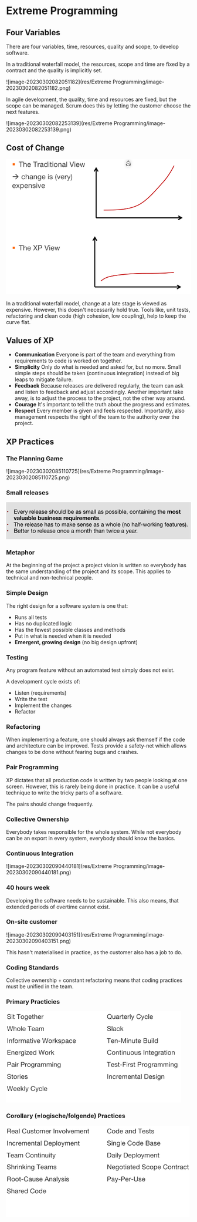 # Extreme Programming

## Four Variables

There are four variables, time, resources, quality and scope, to develop software.

In a traditional waterfall model, the resources, scope and time are fixed by a contract and the quality is implicitly set.

![image-20230302082051182](res/Extreme Programming/image-20230302082051182.png)

In agile development, the quality, time and resources are fixed, but the scope can be managed. Scrum does this by letting the customer choose the next features.

![image-20230302082253139](res/Extreme Programming/image-20230302082253139.png)

## Cost of Change

<img src="res/Extreme Programming/image-20230302082759058.png" alt="image-20230302082759058" style="zoom:67%;" />

In a traditional waterfall model, change at a late stage is viewed as expensive. However, this doesn't necessarily hold true. Tools like, unit tests, refactoring and clean code (high cohesion, low coupling),  help to keep the curve flat.

## Values of XP

* **Communication**
  Everyone is part of the team and everything from requirements to code is worked on together.
* **Simplicity**
  Only do what is needed and asked for, but no more. Small simple steps should be taken (continuous integration) instead of big leaps to mitigate failure.
* **Feedback**
  Because releases are delivered regularly, the team can ask and listen to feedback and adjust accordingly. 
  Another important take away, is to adjust the process to the project, not the other way around.
* **Courage**
  It's important to tell the truth about the progress and estimates. 
* **Respect**
  Every member is given and feels respected. Importantly, also management respects the right of the team to the authority over the project.

## XP Practices

### The Planning Game

![image-20230302085110725](res/Extreme Programming/image-20230302085110725.png)

### Small releases

<img src="res/Extreme Programming/image-20230612140438502.png" alt="image-20230612140438502" style="zoom:67%;" />

### Metaphor

At the beginning of the project a project vision is written so everybody has the same understanding of the project and its scope. This applies to technical and non-technical people.

### Simple Design

The right design for a software system is one that:

* Runs all tests
* Has no duplicated logic
* Has the fewest possible classes and methods
* Put in what is needed when it is needed
* **Emergent, growing design** (no big design upfront)

### Testing

Any program feature without an automated test simply does not exist.

A development cycle exists of:

* Listen (requirements)
* Write the test
* Implement the changes
* Refactor

### Refactoring

When implementing a feature, one should always ask themself if the code and architecture can be improved. Tests provide a safety-net which allows changes to be done without fearing bugs and crashes.

### Pair Programming

XP dictates that all production code is written by two people looking at one screen. However, this is rarely being done in practice. It can be a useful technique to write the tricky parts of a software. 

The pairs should change frequently.

### Collective Ownership

Everybody takes responsible for the whole system. While not everybody can be an export in every system, everybody should know the basics.

### Continuous Integration

![image-20230302090440181](res/Extreme Programming/image-20230302090440181.png)

### 40 hours week

Developing the software needs to be sustainable. This also means, that extended periods of overtime cannot exist.

### On-site customer

![image-20230302090403151](res/Extreme Programming/image-20230302090403151.png)

This hasn't materialised in practice, as the customer also has a job to do.

### Coding Standards

Collective ownership + constant refactoring means that coding practices must be unified in the team.

### Primary Practicies

<img src="res/Extreme Programming/image-20230612141506041.png" alt="image-20230612141506041" style="zoom:50%;" />

### Corollary (=logische/folgende) Practices

<img src="res/Extreme Programming/image-20230612141523438.png" alt="image-20230612141523438" style="zoom:50%;" />

